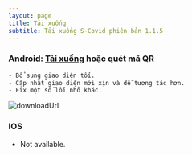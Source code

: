 ```yaml
---
layout: page
title: Tải xuống
subtitle: Tải xuống S-Covid phiên bản 1.1.5
---
```


### Android: [Tải xuống](https://github.com/quan7794/S-Covid-Page/blob/master/assets/files/scovid.apk) hoặc quét mã QR

```sh
- Bổ sung giao diện tối.
- Cập nhật giao diện mới xịn và dễ tương tác hơn.
- Fix một số lỗi nhỏ khác. 
```

![downloadUrl](/S-Covid-Page/assets/img/qrCode.png)

### IOS

- Not available.


